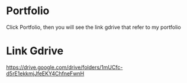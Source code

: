 # Portfolio
Click Portfolio, then you will see the link gdrive that refer to my portfolio

# Link Gdrive 
https://drive.google.com/drive/folders/1mUCfc-d5rE1ekkmjJfeEKY4ChfneFwnH
